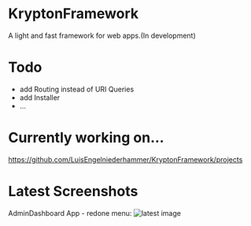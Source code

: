# KryptonFramework
A light and fast framework for web apps.(In development)

# Todo
- add Routing instead of URI Queries
- add Installer
- ...

# Currently working on...
https://github.com/LuisEngelniederhammer/KryptonFramework/projects

# Latest Screenshots
AdminDashboard App - redone menu:
![latest image](https://screenshotscdn.firefoxusercontent.com/images/f252324c-58c0-46f9-a6f3-121846c9abfd.png)

